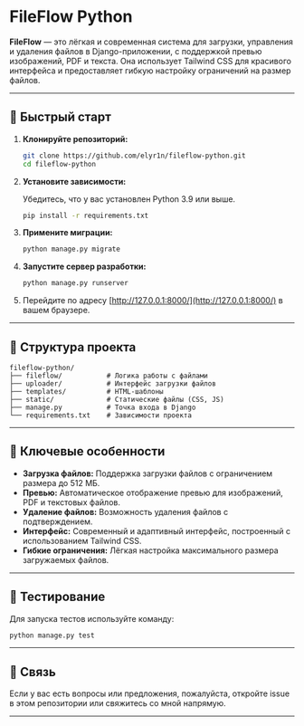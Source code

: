 # FileFlow Python

**FileFlow** — это лёгкая и современная система для загрузки, управления и удаления файлов в Django-приложении, с поддержкой превью изображений, PDF и текста. Она использует Tailwind CSS для красивого интерфейса и предоставляет гибкую настройку ограничений на размер файлов.

---

## 🚀 Быстрый старт

1. **Клонируйте репозиторий:**

   ```bash
   git clone https://github.com/elyr1n/fileflow-python.git
   cd fileflow-python
   ```

2. **Установите зависимости:**

   Убедитесь, что у вас установлен Python 3.9 или выше.

   ```bash
   pip install -r requirements.txt
   ```

3. **Примените миграции:**

   ```bash
   python manage.py migrate
   ```

4. **Запустите сервер разработки:**

   ```bash
   python manage.py runserver
   ```

5. Перейдите по адресу [http://127.0.0.1:8000/](http://127.0.0.1:8000/) в вашем браузере.

---

## 🧩 Структура проекта

```
fileflow-python/
├── fileflow/           # Логика работы с файлами
├── uploader/           # Интерфейс загрузки файлов
├── templates/          # HTML-шаблоны
├── static/             # Статические файлы (CSS, JS)
├── manage.py           # Точка входа в Django
└── requirements.txt    # Зависимости проекта
```

---

## 🧩 Ключевые особенности

- **Загрузка файлов:** Поддержка загрузки файлов с ограничением размера до 512 МБ.
- **Превью:** Автоматическое отображение превью для изображений, PDF и текстовых файлов.
- **Удаление файлов:** Возможность удаления файлов с подтверждением.
- **Интерфейс:** Современный и адаптивный интерфейс, построенный с использованием Tailwind CSS.
- **Гибкие ограничения:** Лёгкая настройка максимального размера загружаемых файлов.

---

## 🤪 Тестирование

Для запуска тестов используйте команду:

```bash
python manage.py test
```

---

## 📩 Связь

Если у вас есть вопросы или предложения, пожалуйста, откройте issue в этом репозитории или свяжитесь со мной напрямую.

---

